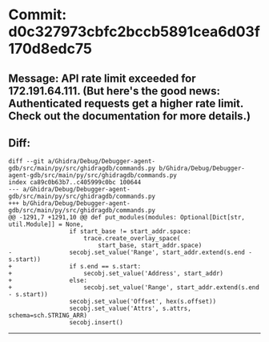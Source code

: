 # Commit: d0c327973cbfc2bccb5891cea6d03f170d8edc75
## Message: API rate limit exceeded for 172.191.64.111. (But here's the good news: Authenticated requests get a higher rate limit. Check out the documentation for more details.)
## Diff:
```
diff --git a/Ghidra/Debug/Debugger-agent-gdb/src/main/py/src/ghidragdb/commands.py b/Ghidra/Debug/Debugger-agent-gdb/src/main/py/src/ghidragdb/commands.py
index ca89c0b63b7..c405999c0bc 100644
--- a/Ghidra/Debug/Debugger-agent-gdb/src/main/py/src/ghidragdb/commands.py
+++ b/Ghidra/Debug/Debugger-agent-gdb/src/main/py/src/ghidragdb/commands.py
@@ -1291,7 +1291,10 @@ def put_modules(modules: Optional[Dict[str, util.Module]] = None,
                 if start_base != start_addr.space:
                     trace.create_overlay_space(
                         start_base, start_addr.space)
-                secobj.set_value('Range', start_addr.extend(s.end - s.start))
+                if s.end == s.start:
+                    secobj.set_value('Address', start_addr)
+                else:
+                    secobj.set_value('Range', start_addr.extend(s.end - s.start))
                 secobj.set_value('Offset', hex(s.offset))
                 secobj.set_value('Attrs', s.attrs, schema=sch.STRING_ARR)
                 secobj.insert()
```
-----------------------------------
